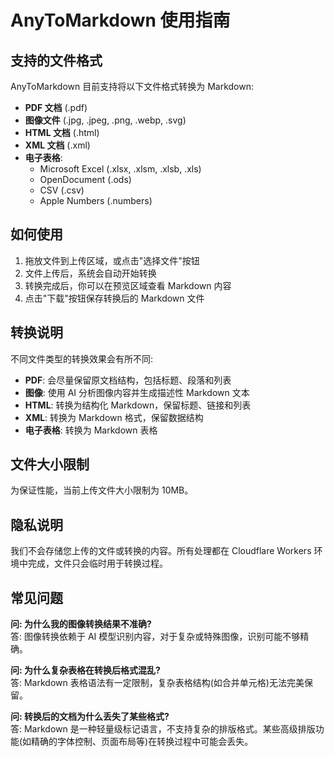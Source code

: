 # AnyToMarkdown 使用指南

## 支持的文件格式

AnyToMarkdown 目前支持将以下文件格式转换为 Markdown:

- **PDF 文档** (.pdf)
- **图像文件** (.jpg, .jpeg, .png, .webp, .svg)
- **HTML 文档** (.html)
- **XML 文档** (.xml)
- **电子表格**:
  - Microsoft Excel (.xlsx, .xlsm, .xlsb, .xls)
  - OpenDocument (.ods)
  - CSV (.csv)
  - Apple Numbers (.numbers)

## 如何使用

1. 拖放文件到上传区域，或点击"选择文件"按钮
2. 文件上传后，系统会自动开始转换
3. 转换完成后，你可以在预览区域查看 Markdown 内容
4. 点击"下载"按钮保存转换后的 Markdown 文件

## 转换说明

不同文件类型的转换效果会有所不同:

- **PDF**: 会尽量保留原文档结构，包括标题、段落和列表
- **图像**: 使用 AI 分析图像内容并生成描述性 Markdown 文本
- **HTML**: 转换为结构化 Markdown，保留标题、链接和列表
- **XML**: 转换为 Markdown 格式，保留数据结构
- **电子表格**: 转换为 Markdown 表格

## 文件大小限制

为保证性能，当前上传文件大小限制为 10MB。

## 隐私说明

我们不会存储您上传的文件或转换的内容。所有处理都在 Cloudflare Workers 环境中完成，文件只会临时用于转换过程。

## 常见问题

**问: 为什么我的图像转换结果不准确?**  
答: 图像转换依赖于 AI 模型识别内容，对于复杂或特殊图像，识别可能不够精确。

**问: 为什么复杂表格在转换后格式混乱?**  
答: Markdown 表格语法有一定限制，复杂表格结构(如合并单元格)无法完美保留。

**问: 转换后的文档为什么丢失了某些格式?**  
答: Markdown 是一种轻量级标记语言，不支持复杂的排版格式。某些高级排版功能(如精确的字体控制、页面布局等)在转换过程中可能会丢失。
